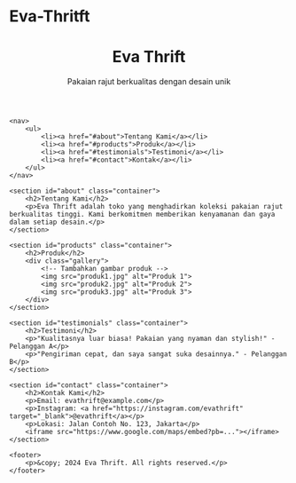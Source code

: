 # Eva-Thritft
<!DOCTYPE html>
<html lang="id">
<head>
    <meta charset="UTF-8">
    <meta name="viewport" content="width=device-width, initial-scale=1.0">
    <title>Eva Thrift</title>
    <link rel="stylesheet" href="styles.css">
</head>
<body>
    <header>
        <div class="container">
            <h1>Eva Thrift</h1>
            <p>Pakaian rajut berkualitas dengan desain unik</p>
        </div>
    </header>

    <nav>
        <ul>
            <li><a href="#about">Tentang Kami</a></li>
            <li><a href="#products">Produk</a></li>
            <li><a href="#testimonials">Testimoni</a></li>
            <li><a href="#contact">Kontak</a></li>
        </ul>
    </nav>

    <section id="about" class="container">
        <h2>Tentang Kami</h2>
        <p>Eva Thrift adalah toko yang menghadirkan koleksi pakaian rajut berkualitas tinggi. Kami berkomitmen memberikan kenyamanan dan gaya dalam setiap desain.</p>
    </section>

    <section id="products" class="container">
        <h2>Produk</h2>
        <div class="gallery">
            <!-- Tambahkan gambar produk -->
            <img src="produk1.jpg" alt="Produk 1">
            <img src="produk2.jpg" alt="Produk 2">
            <img src="produk3.jpg" alt="Produk 3">
        </div>
    </section>

    <section id="testimonials" class="container">
        <h2>Testimoni</h2>
        <p>"Kualitasnya luar biasa! Pakaian yang nyaman dan stylish!" - Pelanggan A</p>
        <p>"Pengiriman cepat, dan saya sangat suka desainnya." - Pelanggan B</p>
    </section>

    <section id="contact" class="container">
        <h2>Kontak Kami</h2>
        <p>Email: evathrift@example.com</p>
        <p>Instagram: <a href="https://instagram.com/evathrift" target="_blank">@evathrift</a></p>
        <p>Lokasi: Jalan Contoh No. 123, Jakarta</p>
        <iframe src="https://www.google.com/maps/embed?pb=..."></iframe>
    </section>

    <footer>
        <p>&copy; 2024 Eva Thrift. All rights reserved.</p>
    </footer>
</body>
</html>
